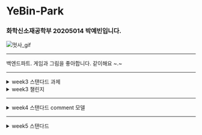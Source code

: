 # YeBin-Park
### 화학신소재공학부 20205014 박예빈입니다.
![멋사_gif](https://github.com/LikeLion-at-CAU-12th/YeBin-Park/assets/114918259/88b6c0fe-1a75-4844-9dfc-4abe03525b26)
***
백엔드파트. 게임과 그림을 좋아합니다. 같이해요 ~.~

***
<details>
<summary>week3 스탠다드 과제</summary>
<div markdown="1">

![image](https://github.com/LikeLion-at-CAU-12th/YeBin-Park/assets/114918259/d7d11413-5b89-415c-b597-f76a4c09584b)
![image](https://github.com/LikeLion-at-CAU-12th/YeBin-Park/assets/114918259/a6280148-5a0d-47ce-8a80-c69fc1badd96)
</div>
</details>

<details>
<summary>week3 챌린지</summary>
<div markdown="2">

![image](https://github.com/LikeLion-at-CAU-12th/YeBin-Park/assets/114918259/1813e965-e12a-4b76-b564-edcc67946acd)

다음과 같이 admin 페이지에서 입력한 오브젝트를 동적으로 받아온다.
![image](https://github.com/LikeLion-at-CAU-12th/YeBin-Park/assets/114918259/0c9b71e1-5ec2-4cf8-a3f6-58503c060d8d)

</div>
</details>

***

<details>
<summary>week4 스탠다드 comment 모델</summary>
<div markdown="3">

![image](https://github.com/LikeLion-at-CAU-12th/YeBin-Park/assets/114918259/6f8b604d-ae1a-452f-b6ea-03cbdfb78bd3)
![image](https://github.com/LikeLion-at-CAU-12th/YeBin-Park/assets/114918259/b981dba9-52a8-4608-9440-6704dd14da4c)
admin 에서 확인할 수 있는 comment

</details>
<div>

*** 
<details>
<summary>week5 스탠다드</summary>
<div markdown="4">

![image](https://github.com/LikeLion-at-CAU-12th/YeBin-Park/assets/114918259/d9bd1464-4986-4cd3-a1e5-964e474e643d)
Postman에서 확인할수 있는 댓글목록. 링크는 postid/comments 로 접속가능하다.

![image](https://github.com/LikeLion-at-CAU-12th/YeBin-Park/assets/114918259/25a8c96e-35d0-4964-a8a8-8af5382012c4)
Postman 에서 확인할 수 있는 날짜 범위 사이 글목록. found로 접속 할 수 있게해놨고 범위는 바꿀 수 있다.
일주일 단위 설정이 가능한 코드도 찾아보았다.
</div>
</details>

